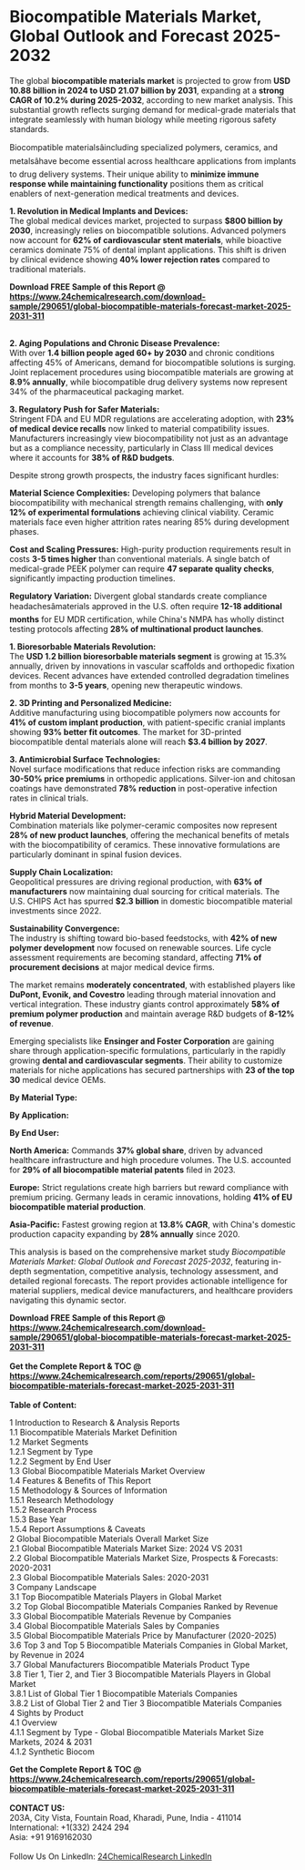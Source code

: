 <h1>Biocompatible Materials Market, Global Outlook and Forecast 2025-2032</h1><p>The global <strong>biocompatible materials market</strong> is projected to grow from <strong>USD 10.88 billion in 2024 to USD 21.07 billion by 2031</strong>, expanding at a <strong>strong CAGR of 10.2% during 2025-2032</strong>, according to new market analysis. This substantial growth reflects surging demand for medical-grade materials that integrate seamlessly with human biology while meeting rigorous safety standards.</p><p>Biocompatible materialsâincluding specialized polymers, ceramics, and metalsâhave become essential across healthcare applications from implants to drug delivery systems. Their unique ability to <strong>minimize immune response while maintaining functionality</strong> positions them as critical enablers of next-generation medical treatments and devices.</p><p><strong>1. Revolution in Medical Implants and Devices:</strong><br>
The global medical devices market, projected to surpass <strong>$800 billion by 2030</strong>, increasingly relies on biocompatible solutions. Advanced polymers now account for <strong>62% of cardiovascular stent materials</strong>, while bioactive ceramics dominate 75% of dental implant applications. This shift is driven by clinical evidence showing <strong>40% lower rejection rates</strong> compared to traditional materials.</p><div><b>Download FREE Sample of this Report @ 
            <a href="https://www.24chemicalresearch.com/download-sample/290651/global-biocompatible-materials-forecast-market-2025-2031-311">
            https://www.24chemicalresearch.com/download-sample/290651/global-biocompatible-materials-forecast-market-2025-2031-311</a></b></div><br><p><strong>2. Aging Populations and Chronic Disease Prevalence:</strong><br>
With over <strong>1.4 billion people aged 60+ by 2030</strong> and chronic conditions affecting 45% of Americans, demand for biocompatible solutions is surging. Joint replacement procedures using biocompatible materials are growing at <strong>8.9% annually</strong>, while biocompatible drug delivery systems now represent 34% of the pharmaceutical packaging market.</p><p><strong>3. Regulatory Push for Safer Materials:</strong><br>
Stringent FDA and EU MDR regulations are accelerating adoption, with <strong>23% of medical device recalls</strong> now linked to material compatibility issues. Manufacturers increasingly view biocompatibility not just as an advantage but as a compliance necessity, particularly in Class III medical devices where it accounts for <strong>38% of R&amp;D budgets</strong>.</p><p>Despite strong growth prospects, the industry faces significant hurdles:</p><p><strong>Material Science Complexities:</strong> Developing polymers that balance biocompatibility with mechanical strength remains challenging, with <strong>only 12% of experimental formulations</strong> achieving clinical viability. Ceramic materials face even higher attrition rates nearing 85% during development phases.</p><p><strong>Cost and Scaling Pressures:</strong> High-purity production requirements result in costs <strong>3-5 times higher</strong> than conventional materials. A single batch of medical-grade PEEK polymer can require <strong>47 separate quality checks</strong>, significantly impacting production timelines.</p><p><strong>Regulatory Variation:</strong> Divergent global standards create compliance headachesâmaterials approved in the U.S. often require <strong>12-18 additional months</strong> for EU MDR certification, while China's NMPA has wholly distinct testing protocols affecting <strong>28% of multinational product launches</strong>.</p><p><strong>1. Bioresorbable Materials Revolution:</strong><br>
The <strong>USD 1.2 billion bioresorbable materials segment</strong> is growing at 15.3% annually, driven by innovations in vascular scaffolds and orthopedic fixation devices. Recent advances have extended controlled degradation timelines from months to <strong>3-5 years</strong>, opening new therapeutic windows.</p><p><strong>2. 3D Printing and Personalized Medicine:</strong><br>
Additive manufacturing using biocompatible polymers now accounts for <strong>41% of custom implant production</strong>, with patient-specific cranial implants showing <strong>93% better fit outcomes</strong>. The market for 3D-printed biocompatible dental materials alone will reach <strong>$3.4 billion by 2027</strong>.</p><p><strong>3. Antimicrobial Surface Technologies:</strong><br>
Novel surface modifications that reduce infection risks are commanding <strong>30-50% price premiums</strong> in orthopedic applications. Silver-ion and chitosan coatings have demonstrated <strong>78% reduction</strong> in post-operative infection rates in clinical trials.</p><p><strong>Hybrid Material Development:</strong><br>
Combination materials like polymer-ceramic composites now represent <strong>28% of new product launches</strong>, offering the mechanical benefits of metals with the biocompatibility of ceramics. These innovative formulations are particularly dominant in spinal fusion devices.</p><p><strong>Supply Chain Localization:</strong><br>
Geopolitical pressures are driving regional production, with <strong>63% of manufacturers</strong> now maintaining dual sourcing for critical materials. The U.S. CHIPS Act has spurred <strong>$2.3 billion</strong> in domestic biocompatible material investments since 2022.</p><p><strong>Sustainability Convergence:</strong><br>
The industry is shifting toward bio-based feedstocks, with <strong>42% of new polymer development</strong> now focused on renewable sources. Life cycle assessment requirements are becoming standard, affecting <strong>71% of procurement decisions</strong> at major medical device firms.</p><p>The market remains <strong>moderately concentrated</strong>, with established players like <strong>DuPont, Evonik, and Covestro</strong> leading through material innovation and vertical integration. These industry giants control approximately <strong>58% of premium polymer production</strong> and maintain average R&amp;D budgets of <strong>8-12% of revenue</strong>.</p><p>Emerging specialists like <strong>Ensinger and Foster Corporation</strong> are gaining share through application-specific formulations, particularly in the rapidly growing <strong>dental and cardiovascular segments</strong>. Their ability to customize materials for niche applications has secured partnerships with <strong>23 of the top 30</strong> medical device OEMs.</p><p><strong>By Material Type:</strong></p><p><strong>By Application:</strong></p><p><strong>By End User:</strong></p><p><strong>North America:</strong> Commands <strong>37% global share</strong>, driven by advanced healthcare infrastructure and high procedure volumes. The U.S. accounted for <strong>29% of all biocompatible material patents</strong> filed in 2023.</p><p><strong>Europe:</strong> Strict regulations create high barriers but reward compliance with premium pricing. Germany leads in ceramic innovations, holding <strong>41% of EU biocompatible material production</strong>.</p><p><strong>Asia-Pacific:</strong> Fastest growing region at <strong>13.8% CAGR</strong>, with China's domestic production capacity expanding by <strong>28% annually</strong> since 2020.</p><p>This analysis is based on the comprehensive market study <em>Biocompatible Materials Market: Global Outlook and Forecast 2025-2032</em>, featuring in-depth segmentation, competitive analysis, technology assessment, and detailed regional forecasts. The report provides actionable intelligence for material suppliers, medical device manufacturers, and healthcare providers navigating this dynamic sector.</p><div><b>Download FREE Sample of this Report @ 
            <a href="https://www.24chemicalresearch.com/download-sample/290651/global-biocompatible-materials-forecast-market-2025-2031-311">
            https://www.24chemicalresearch.com/download-sample/290651/global-biocompatible-materials-forecast-market-2025-2031-311</a></b></div><br><div><b>Get the Complete Report & TOC @ 
            <a href="https://www.24chemicalresearch.com/reports/290651/global-biocompatible-materials-forecast-market-2025-2031-311">
            https://www.24chemicalresearch.com/reports/290651/global-biocompatible-materials-forecast-market-2025-2031-311</a></b></div><br>
            <b>Table of Content:</b><p>1 Introduction to Research & Analysis Reports<br />
 1.1 Biocompatible Materials Market Definition<br />
 1.2 Market Segments<br />
 1.2.1 Segment by Type<br />
 1.2.2 Segment by End User<br />
 1.3 Global Biocompatible Materials Market Overview<br />
 1.4 Features & Benefits of This Report<br />
 1.5 Methodology & Sources of Information<br />
 1.5.1 Research Methodology<br />
 1.5.2 Research Process<br />
 1.5.3 Base Year<br />
 1.5.4 Report Assumptions & Caveats<br />
2 Global Biocompatible Materials Overall Market Size<br />
 2.1 Global Biocompatible Materials Market Size: 2024 VS 2031<br />
 2.2 Global Biocompatible Materials Market Size, Prospects & Forecasts: 2020-2031<br />
 2.3 Global Biocompatible Materials Sales: 2020-2031<br />
3 Company Landscape<br />
 3.1 Top Biocompatible Materials Players in Global Market<br />
 3.2 Top Global Biocompatible Materials Companies Ranked by Revenue<br />
 3.3 Global Biocompatible Materials Revenue by Companies<br />
 3.4 Global Biocompatible Materials Sales by Companies<br />
 3.5 Global Biocompatible Materials Price by Manufacturer (2020-2025)<br />
 3.6 Top 3 and Top 5 Biocompatible Materials Companies in Global Market, by Revenue in 2024<br />
 3.7 Global Manufacturers Biocompatible Materials Product Type<br />
 3.8 Tier 1, Tier 2, and Tier 3 Biocompatible Materials Players in Global Market<br />
 3.8.1 List of Global Tier 1 Biocompatible Materials Companies<br />
 3.8.2 List of Global Tier 2 and Tier 3 Biocompatible Materials Companies<br />
4 Sights by Product<br />
 4.1 Overview<br />
 4.1.1 Segment by Type - Global Biocompatible Materials Market Size Markets, 2024 & 2031<br />
 4.1.2 Synthetic Biocom</p><div><b>Get the Complete Report & TOC @ 
            <a href="https://www.24chemicalresearch.com/reports/290651/global-biocompatible-materials-forecast-market-2025-2031-311">
            https://www.24chemicalresearch.com/reports/290651/global-biocompatible-materials-forecast-market-2025-2031-311</a></b></div><br><b>CONTACT US:</b><br>
            203A, City Vista, Fountain Road, Kharadi, Pune, India - 411014<br>
            International: +1(332) 2424 294<br>
            Asia: +91 9169162030 <br><br>
            Follow Us On LinkedIn: <a href="https://www.linkedin.com/company/24chemicalresearch/">24ChemicalResearch LinkedIn</a>